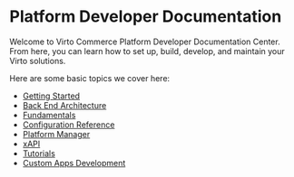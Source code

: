 ﻿# Platform Developer Documentation
Welcome to Virto Commerce Platform Developer Documentation Center. From here, you can learn how to set up, build, develop, and maintain your Virto solutions.

Here are some basic topics we cover here:

+ [Getting Started](Getting-Started/system-requirements.md)
+ [Back End Architecture](Back-End-Architecture/01-tech-stack.md)
+ [Fundamentals](Fundamentals/Caching/01-overview.md)
+ [Configuration Reference](Configuration-Reference/appsettingsjson.md)
+ [Platform Manager](Platform-Manager/style-guide.md)
+ [xAPI](GraphQL-Storefront-API-Reference-xAPI/index.md)
+ [Tutorials](Tutorials-and-How-tos/Tutorials/creating-custom-module.md)
+ [Custom Apps Development](custom-apps-development/overview.md)

<!---If you want to get back to our home page, click [here](link-to-home-page).-->
